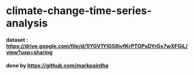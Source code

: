 # climate-change-time-series-analysis

#### dataset : https://drive.google.com/file/d/1lYGV1YlGS6ivfKrPTOPsDYrGx7wXFGiL/view?usp=sharing

#### done by https://github.com/markpairdha
